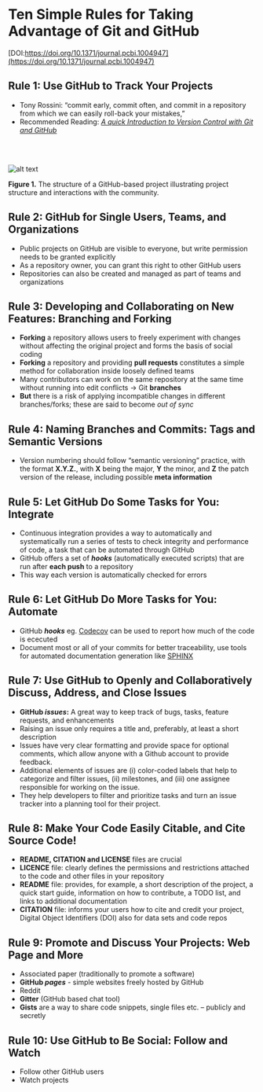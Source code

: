 # Ten Simple Rules for Taking Advantage of Git and GitHub

[DOI:https://doi.org/10.1371/journal.pcbi.1004947](https://doi.org/10.1371/journal.pcbi.1004947)

## **Rule 1:** Use GitHub to Track Your Projects
+ Tony Rossini: “commit early, commit often, and commit in a repository from which we can easily roll-back your mistakes,”
+ Recommended Reading: [*A quick Introduction to Version Control with Git and GitHub*]( https://doi.org/10.1371/journal.pcbi.1004668)
<br /> 
<br />

![alt text](https://europepmc.org/api/fulltextRepo?pprId=PPR7003&type=FILE&fileName=PPR7003-f001.jpg&mimeType=image/jpeg)

**Figure 1.** The structure of a GitHub-based project illustrating project structure and interactions with the community.


## **Rule 2:** GitHub for Single Users, Teams, and Organizations
+ Public projects on GitHub are visible to everyone, but write permission needs to be granted explicitly
+ As a repository owner, you can grant this right to other GitHub users
+ Repositories can also be created and managed as part of teams and organizations

## **Rule 3:** Developing and Collaborating on New Features: Branching and Forking
+ **Forking** a repository allows users to freely experiment with changes without affecting the original project and forms the basis of social coding
+ **Forking** a repository and providing **pull requests** constitutes a simple method for collaboration inside loosely defined teams
+ Many contributors can work on the same repository at the same time without running into edit conflicts -> Git **branches**
+ **But** there is a risk of applying incompatible changes in different branches/forks; these are said to become *out of sync*

## **Rule 4:** Naming Branches and Commits: Tags and Semantic Versions
+ Version numbering should follow “semantic versioning” practice, with the format **X.Y.Z.**, with **X** being the major, **Y** the minor, and **Z** the patch version of the release, including possible **meta information**

## **Rule 5:** Let GitHub Do Some Tasks for You: Integrate
+ Continuous integration provides a way to automatically and systematically run a series of tests to check integrity and performance of code, a task that can be automated through GitHub
+ GitHub offers a set of ***hooks*** (automatically executed scripts) that are run after **each push** to a repository
+ This way each version is automatically checked for errors

## **Rule 6:** Let GitHub Do More Tasks for You: Automate
+ GitHub ***hooks*** eg. [Codecov](https://about.codecov.io/) can be used to report how much of the code is ececuted
+ Document most or all of your commits for better traceability, use tools for automated documentation generation like [SPHINX](https://www.sphinx-doc.org/en/master/)

## **Rule 7:** Use GitHub to Openly and Collaboratively Discuss, Address, and Close Issues
+ **GitHub *issues*:** A great way to keep track of bugs, tasks, feature requests, and enhancements
+ Raising an issue only requires a title and, preferably, at least a short description
+ Issues have very clear formatting and provide space for optional comments, which allow anyone with a Github account to provide feedback.
+ Additional elements of issues are (i) color-coded labels that help to categorize and filter issues, (ii) milestones, and (iii) one assignee responsible for working on the issue.
+ They help developers to filter and prioritize tasks and turn an issue tracker into a planning tool for their project.

## **Rule 8:** Make Your Code Easily Citable, and Cite Source Code!
+ **README, CITATION and LICENSE** files are crucial
+ **LICENCE** file: clearly defines the permissions and restrictions attached to the code and other files in your repository
+ **README** file: provides, for example, a short description of the project, a quick start guide, information on how to contribute, a TODO list, and links to additional documentation
+ **CITATION** file: informs your users how to cite and credit your project, Digital Object Identifiers (DOI) also for data sets and code repos

## **Rule 9:** Promote and Discuss Your Projects: Web Page and More
+ Associated paper (traditionally to promote a software)
+ **GitHub *pages*** - simple websites freely hosted by GitHub
+ Reddit
+ **Gitter** (GitHub based chat tool)
+ **Gists** are a way to share code snippets, single files etc. – publicly and secretly

## **Rule 10:** Use GitHub to Be Social: Follow and Watch
+ Follow other GitHub users
+ Watch projects
